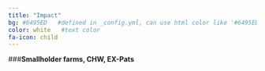 ```yaml
---
title: "Impact"
bg: #6495ED   #defined in _config.yml, can use html color like '#6495ED'
color: white   #text color
fa-icon: child
---
```


###**Smallholder farms, CHW, EX-Pats**

